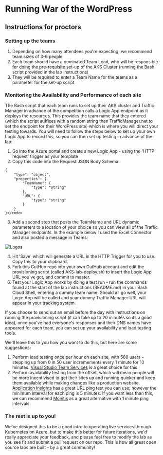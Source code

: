 # Running War of the WordPress
## Instructions for proctors

### Setting up the teams

1. Depending on how many attendees you're expecting, we recommend team sizes of 3-6 people
2. Each team should have a nominated Team Lead, who will be responsible for doing the pre-requisite set-up of the AKS Cluster (running the Bash script provided in the lab instructions)
3. They will be required to enter a Team Name for the teams as a parameter for the set-up script

### Monitoring the Availability and Performance of each site

The Bash script that each team runs to set up their AKS cluster and Traffic Manager in advance of the competition calls a Logic App endpoint as it deploys the resources. 
This provides the team name that they entered (which the script suffixes with a random string then TrafficManager.net to set the endpoint for their WordPress site) which is where you will direct your testing towards.
You will need to follow the steps below to set up your own Logic App to record this, so you can then set up testing in advance of the lab:

1. Go into the Azure portal and create a new Logic App - using the 'HTTP request' trigger as your template
2. Copy this code into the Request JSON Body Schema: 
  ```
  {
      "type": "object",
      "properties": {
          "TeamName": {
              "type": "string"
          },
          "URL": {
              "type": "string"
          }
      }
  }</code>
  ```
  3. Add a second step that posts the TeamName and URL dynamic parameters to a location of your choice so you can view all of the Traffic Manager endpoints. In the example below I used the Excel Connector and also posted a message in Teams:
  
  ![Logos](https://raw.githubusercontent.com/samaea/AKS-K8S-HELM-OSB-Lab-L400/master/images/LogicAppSetup.png)
  
  4. Hit 'Save' which will generate a URL in the HTTP Trigger for you to use. Copy this to your clipboard.
  5. Fork this GutHub repo into your own GutHub account and edit the provisioning script (called AKS-lab-deploy.sh) to insert the Logic App URL you've got, and commit to master.
  6. Test your Logic App works by doing a test run - run the commands found at the start of the lab instructions (README.md) in your Bash Cloud Shell, entering a dummy team name. Should all go well, your Logic App will be called and your 
  dummy Traffic Manager URL will appear in your tracking system.
  
  If you choose to send out an email before the day with instructions on running the provisioning script (it can take up to 20 minutes so its a good idea), once you've had everyone's responses and their DNS names have appeared for each team,
  you can set up your availability and load testing tools.
  
  We'll leave this to you how you want to do this, but here are some suggestions:
  1. Perform load testing once per hour on each site, with 500 users - stepping up from 0 in 50 user incremements every 1 minute for 10 minutes. [Visual Studio Team Services](https://www.visualstudio.com/team-services/cloud-load-testing/) is a great choice for this.
  2. Perform availability testing from the offset, which will mean people will be more incentivised to get their sites up and running quicker and keep them available while making changes like a production website. [Application Insights](https://docs.microsoft.com/en-us/azure/application-insights/app-insights-monitor-web-app-availability)
  has a great URL ping test you can use; however the minimum interval for each ping is 5 minutes. If you want less than this, we can recommend [Monitis](https://dashboard.monitis.com) as a great alternative with 1 minute ping intervals.
  
### The rest is up to you!

We've designed this to be a good intro to operating live services through Kubernetes on Azure, but to make this better for future iterations, we'd really appreciate your feedback, and please feel free to modify the lab as you see fit and 
submit a pull request on our repo. This is how all great open source labs are built - by a great community!
  
